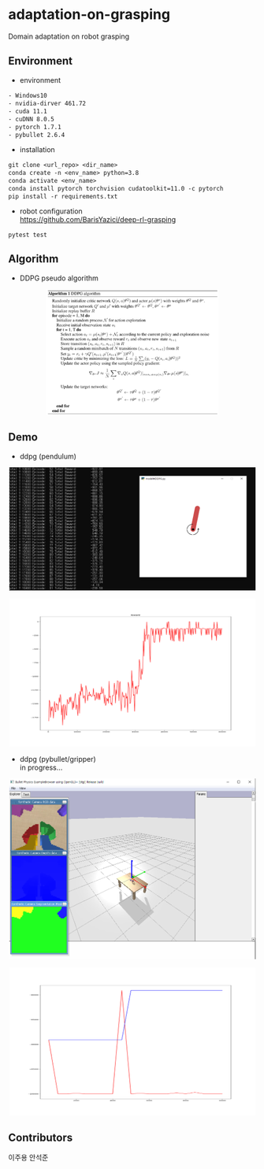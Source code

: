 # adaptation-on-grasping
Domain adaptation on robot grasping 


## Environment
- environment
```
- Windows10
- nvidia-dirver 461.72
- cuda 11.1
- cuDNN 8.0.5
- pytorch 1.7.1
- pybullet 2.6.4
```
- installation 
```
git clone <url_repo> <dir_name>
conda create -n <env_name> python=3.8
conda activate <env_name> 
conda install pytorch torchvision cudatoolkit=11.0 -c pytorch
pip install -r requirements.txt
```

- robot configuration       
https://github.com/BarisYazici/deep-rl-grasping     
```
pytest test
```

## Algorithm
- DDPG pseudo algorithm
<p align="center">
<img src="demo/ddpg_pseudo.png" width="350px">
</p>

## Demo 
- ddpg (pendulum)
<p align="center">
<img src="demo/pendulum.png" width="500px" height="250px">
</p>
<p align="center">
<img src="demo/ddpg_pendulum.png" width="500px" height="300px">
</p>

- ddpg (pybullet/gripper)     
in progress...
<p align="center">
<img src="demo/pybullet.PNG" width="500px">
</p>
<p align="center">
<img src="demo/ddpg_grasping.png" width="500px" height="300px">
</p>

## Contributors
이주용 안석준